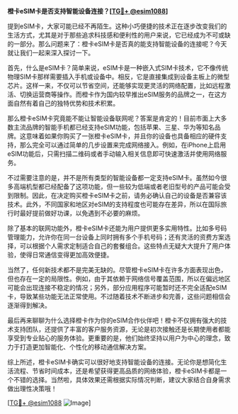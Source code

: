 **橙卡eSIM卡是否支持智能设备连接？[[TG💪+ @esim1088](https://t.me/s/esim1088)]**

提到eSIM卡，大家可能已经不再陌生。这种小巧便捷的技术正在逐步改变我们的生活方式，尤其是对于那些追求科技感和便利性的用户来说，它已经成为不可或缺的一部分。那么问题来了：橙卡eSIM卡是否真的能支持智能设备的连接呢？今天就让我们一起来深入探讨一下。

首先，什么是eSIM卡？简单来说，eSIM卡是一种嵌入式SIM卡技术，它不像传统物理SIM卡那样需要插入手机或设备中。相反，它是直接集成到设备主板上的微型芯片。这样一来，不仅可以节省空间，还能够实现更灵活的网络配置，比如远程激活、切换运营商等操作。而橙卡作为国内较早推出eSIM服务的品牌之一，在这方面自然有着自己的独特优势和技术积累。

那么橙卡eSIM卡究竟能不能让智能设备联网呢？答案是肯定的！目前市面上大多数主流品牌的智能手机都已经支持eSIM功能，包括苹果、三星、华为等知名品牌。这意味着如果你购买了一张橙卡eSIM卡，并且你的设备也具备相应的硬件支持，那么完全可以通过简单的几步设置来完成网络接入。例如，在iPhone上启用eSIM功能后，只需扫描二维码或者手动输入相关信息即可快速激活并使用网络服务。

不过需要注意的是，并不是所有类型的智能设备都一定支持eSIM卡。虽然如今很多高端机型都已经配备了这项功能，但一些较为低端或者老旧型号的产品可能会受到限制。因此，在决定购买橙卡eSIM卡之前，请务必确认自己的设备是否兼容该技术。此外，不同国家和地区对eSIM的支持程度也可能存在差异，所以在国际旅行时最好提前做好功课，以免遇到不必要的麻烦。

除了基本的联网功能外，橙卡eSIM卡还能为用户提供更多实用特性。比如多号码管理能力，允许你在同一台设备上同时拥有多个手机号码；还有灵活的资费方案选择，可以根据个人需求定制适合自己的套餐组合。这些特点无疑大大提升了用户体验，使得日常通信变得更加高效便捷。

当然了，任何新技术都不是完美无缺的。尽管橙卡eSIM卡在许多方面表现出色，但也存在一定的局限性。例如，由于其依赖于网络信号覆盖范围，所以在偏远地区可能会出现连接不稳定的情况；另外，部分应用程序可能暂时还不完全适配eSIM卡，导致某些功能无法正常使用。不过随着技术不断进步和完善，这些问题相信会逐渐得到解决。

最后再来聊聊为什么选择橙卡作为你的eSIM合作伙伴吧！橙卡不仅拥有强大的技术支持团队，还提供了丰富的客户服务资源，无论是初次接触还是长期使用者都能享受到专业贴心的服务体验。更重要的是，他们始终坚持以用户为中心的理念，致力于打造更加智能化、个性化的移动通信解决方案。

综上所述，橙卡eSIM卡确实可以很好地支持智能设备的连接。无论你是想简化生活流程、节省时间成本，还是希望获得更高品质的网络体验，橙卡eSIM卡都是一个不错的选择。当然啦，具体效果还需根据实际情况判断，建议大家结合自身需求做出理性决策哦！

[[TG💪+ @esim1088](https://t.me/s/esim1088) ![Image](https://i.postimg.cc/4NQfJmqS/Snipaste-2025-05-13-00-14-12.png)]